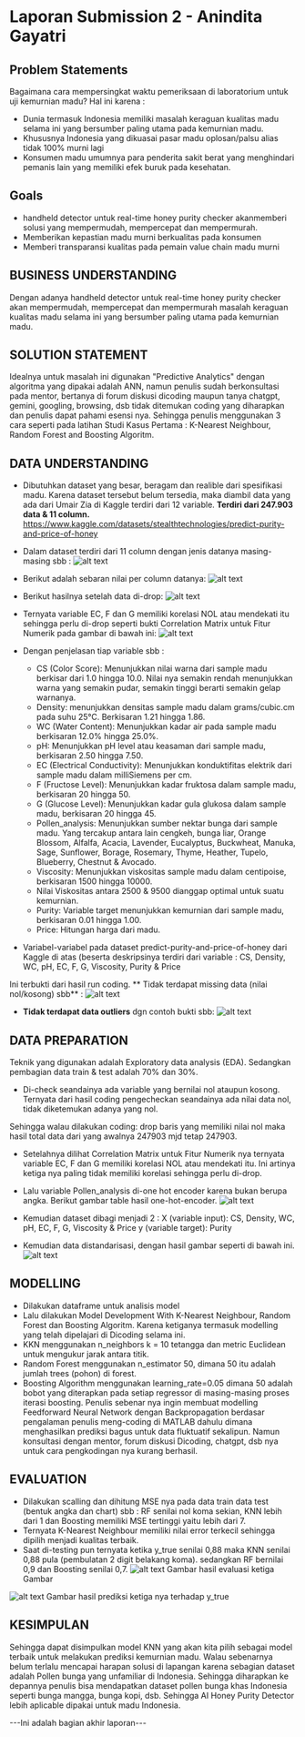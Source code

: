 # **Laporan Submission 2 - Anindita Gayatri**

## Problem Statements
Bagaimana cara mempersingkat waktu pemeriksaan di laboratorium untuk uji kemurnian madu? Hal ini karena :
- Dunia termasuk Indonesia memiliki masalah keraguan kualitas madu selama ini yang bersumber paling utama pada kemurnian madu.
- Khususnya Indonesia yang dikuasai pasar madu oplosan/palsu alias tidak 100% murni lagi
- Konsumen madu umumnya para penderita sakit berat yang menghindari pemanis lain yang memiliki efek buruk pada kesehatan.

## Goals
- handheld detector untuk real-time honey purity checker akanmemberi solusi yang mempermudah, mempercepat dan mempermurah. 
- Memberikan kepastian madu murni berkualitas pada konsumen
- Memberi transparansi kualitas pada pemain value chain madu murni

## BUSINESS UNDERSTANDING
Dengan adanya handheld detector untuk real-time honey purity checker akan mempermudah, mempercepat dan mempermurah masalah keraguan kualitas madu selama ini yang bersumber paling utama pada kemurnian madu.

## SOLUTION STATEMENT 
Idealnya untuk masalah ini digunakan "Predictive Analytics" dengan algoritma yang dipakai adalah ANN, namun penulis sudah berkonsultasi pada mentor, bertanya di forum diskusi dicoding maupun tanya chatgpt, gemini, googling, browsing, dsb tidak ditemukan coding yang diharapkan dan penulis dapat pahami esensi nya.
Sehingga penulis menggunakan 3 cara seperti pada latihan Studi Kasus Pertama : K-Nearest Neighbour, Random Forest and Boosting Algoritm.

## DATA UNDERSTANDING
- Dibutuhkan dataset yang besar, beragam dan realible dari spesifikasi madu.
Karena dataset tersebut belum tersedia, maka diambil data yang ada dari Umair Zia di Kaggle terdiri dari 12 variable.
**Terdiri dari 247.903 data & 11 column.**
https://www.kaggle.com/datasets/stealthtechnologies/predict-purity-and-price-of-honey 

- Dalam dataset terdiri dari 11 column dengan jenis datanya masing-masing sbb :
![alt text](image-5.png)

- Berikut adalah sebaran nilai per column datanya:
![alt text](image.png)

- Berikut hasilnya setelah data di-drop:
![alt text](image-8.png)

- Ternyata variable EC, F dan G memiliki korelasi NOL atau mendekati itu sehingga perlu di-drop seperti bukti 
Correlation Matrix untuk Fitur Numerik pada gambar di bawah ini:
![alt text](image-7.png)

- Dengan penjelasan tiap variable sbb :
    - CS (Color Score): Menunjukkan nilai warna dari sample madu berkisar dari 1.0 hingga 10.0. 
    Nilai nya semakin rendah menunjukkan warna yang semakin pudar, semakin tinggi berarti semakin gelap warnanya.
    - Density: menunjukkan densitas sample madu dalam grams/cubic.cm pada suhu 25°C. Berkisaran 1.21 hingga 1.86.
    - WC (Water Content): Menunjukkan kadar air pada sample madu berkisaran 12.0% hingga 25.0%.
    - pH: Menunjukkan pH level atau keasaman dari sample madu, berkisaran 2.50 hingga 7.50.
    - EC (Electrical Conductivity): Menunjukkan konduktifitas elektrik dari sample madu dalam milliSiemens per cm.
    - F (Fructose Level): Menunjukkan kadar fruktosa dalam sample madu, berkisaran 20 hingga 50.
    - G (Glucose Level): Menunjukkan kadar gula glukosa dalam sample madu, berkisaran 20 hingga 45.
    - Pollen_analysis: Menunjukkan sumber nektar bunga dari sample madu. Yang tercakup antara lain cengkeh, bunga liar, Orange Blossom, Alfalfa, 
    Acacia, Lavender, Eucalyptus, Buckwheat, Manuka, Sage, Sunflower, Borage, Rosemary, Thyme, Heather, Tupelo, Blueberry, Chestnut & Avocado.
    - Viscosity: Menunjukkan viskositas sample madu dalam centipoise, berkisaran 1500 hingga 10000. 
    - Nilai Viskositas antara 2500 & 9500 dianggap optimal untuk suatu kemurnian.
    - Purity: Variable target menunjukkan kemurnian dari sample madu, berkisaran 0.01 hingga 1.00.
    - Price: Hitungan harga dari madu.

- Variabel-variabel pada dataset predict-purity-and-price-of-honey dari Kaggle di atas (beserta deskripsinya terdiri dari variable :
CS, Density, WC, pH, EC, F, G, Viscosity, Purity & Price

Ini terbukti dari hasil run coding. ** Tidak terdapat missing data (nilai nol/kosong) sbb** : 
![alt text](image-6.png) 

- **Tidak terdapat data outliers** dgn contoh bukti sbb:
![alt text](image-1.png)

## DATA PREPARATION
Teknik yang digunakan adalah Exploratory data analysis (EDA).
Sedangkan pembagian data train & test adalah 70% dan 30%. 
- Di-check seandainya ada variable yang bernilai nol ataupun kosong.
Ternyata dari hasil coding pengecheckan seandainya ada nilai data nol, tidak diketemukan adanya yang nol.

Sehingga walau dilakukan coding: drop baris yang memiliki nilai nol maka hasil total data dari yang awalnya 247903 mjd tetap 247903.

- Setelahnya dilihat Correlation Matrix untuk Fitur Numerik nya ternyata variable EC, F dan G memiliki korelasi NOL atau mendekati itu.
Ini artinya ketiga nya paling tidak memiliki korelasi sehingga perlu di-drop.

- Lalu variable Pollen_analysis di-one hot encoder karena bukan berupa angka. Berikut gambar table hasil one-hot-encoder.
![alt text](image-9.png)

- Kemudian dataset dibagi menjadi 2 :
X (variable input): CS, Density, WC, pH, EC, F, G, Viscosity & Price
y (variable target): Purity
- Kemudian data distandarisasi, dengan hasil gambar seperti di bawah ini.
![alt text](image-10.png) 

## MODELLING
- Dilakukan dataframe untuk analisis model
- Lalu dilakukan Model Development With K-Nearest Neighbour, Random Forest dan Boosting Algoritm.
Karena ketiganya termasuk modelling yang telah dipelajari di Dicoding selama ini. 
- KKN menggunakan n_neighbors k = 10 tetangga dan metric Euclidean untuk mengukur jarak antara titik. 
- Random Forest menggunakan n_estimator 50, dimana 50 itu adalah jumlah trees (pohon) di forest.
- Boosting Algorithm menggunakan learning_rate=0.05 dimana 50 adalah bobot yang diterapkan pada setiap regressor di masing-masing proses iterasi boosting.
Penulis sebenar nya ingin membuat modelling Feedforward Neural Network dengan Backpropagation berdasar pengalaman penulis meng-coding 
di MATLAB dahulu dimana menghasilkan prediksi bagus untuk data fluktuatif sekalipun. Namun konsultasi dengan mentor, forum diskusi
Dicoding, chatgpt, dsb nya untuk cara pengkodingan nya kurang berhasil. 

## EVALUATION 
- Dilakukan scalling dan dihitung MSE nya pada data train data test (bentuk angka dan chart) sbb :
RF senilai nol koma sekian, KNN lebih dari 1 dan Boosting memiliki MSE tertinggi yaitu lebih dari 7.
- Ternyata K-Nearest Neighbour memiliki nilai error terkecil sehingga dipilih menjadi kualitas terbaik.
- Saat di-testing pun ternyata ketika y_true senilai 0,88 maka KNN senilai 0,88 pula (pembulatan 2 digit belakang koma).
sedangkan RF bernilai 0,9 dan Boosting senilai 0,7.
![alt text](image-2.png)
Gambar hasil evaluasi ketiga Gambar

![alt text](image-4.png)
Gambar hasil prediksi ketiga nya terhadap y_true

## KESIMPULAN
Sehingga dapat disimpulkan model KNN yang akan kita pilih sebagai model terbaik untuk melakukan prediksi kemurnian madu.
Walau sebenarnya belum terlalu mencapai harapan solusi di lapangan karena sebagian dataset adalah Pollen bunga yang unfamiliar di Indonesia.
Sehingga diharapkan ke depannya penulis bisa mendapatkan dataset pollen bunga khas Indonesia seperti bunga mangga, bunga kopi, dsb.
Sehingga AI Honey Purity Detector lebih aplicable dipakai untuk madu Indonesia. 

---Ini adalah bagian akhir laporan---
